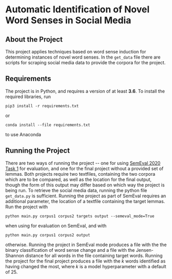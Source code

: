 # Automatic Identification of Novel Word Senses in Social Media
## About the Project
This project applies techniques based on word sense induction for determining instances of novel word senses. In the `get_data` file there are scripts for scraping social media data to provide the corpora for the project. 
## Requirements
The project is in Python, and requires a version of at least **3.6**. To install the required libraries, run
```
pip3 install -r requirements.txt
```
or
```
conda install --file requirements.txt
```
to use Anaconda
## Running the Project
There are two ways of running the project -- one for using [SemEval 2020 Task 1](https://competitions.codalab.org/competitions/20948) for evaluation, and one for the final project without a provided set of lemmas. Both projects require two textfiles, containing the two corpora which are to be compared, as well as the location for the final output, though the form of this output may differ based on which way the project is being run. To retrieve the social media data, running the python file `get_data.py` is sufficient. Running the project as part of SemEval requires an additional parameter, the location of a textfile containing the target lemmas. Run the project with
```
python main.py corpus1 corpus2 targets output --semeval_mode=True
```
when using for evaluation on SemEval, and with 
```
python main.py corpus1 corpus2 output
```
otherwise. Running the project in SemEval mode produces a file with the the binary classification of word sense change and a file with the Jensen-Shannon distance for all words in the file containing target words. Running the project for the final project produces a file with the *k* words identified as having changed the most, where *k* is a model hyperparameter with a default of 25.
